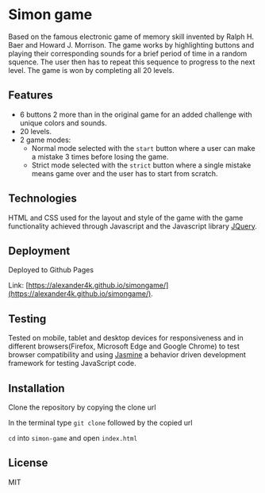 
# Simon game

 Based on the famous electronic game of memory skill invented by Ralph H. Baer and Howard J. Morrison. 
 The game works by highlighting buttons and playing their corresponding sounds for a brief period of time in a random squence. 
 The user then has to repeat this sequence to progress to the next level. The game is won by completing all 20 levels.
 
 ## Features
 
 * 6 buttons  2 more than in the original game for an added challenge  with unique colors and sounds.
 * 20 levels.
 * 2 game modes:
    * Normal mode selected with the `start` button where a user can make a mistake 3 times before losing the game.
    * Strict mode selected with the `strict` button where a single mistake means game over and the user has to 
      start from scratch.
 
## Technologies

HTML and CSS used for the layout and style of the game with the game functionality achieved through
Javascript and the Javascript library [JQuery](https://jquery.com/).

## Deployment 

Deployed to Github Pages 

Link: [https://alexander4k.github.io/simongame/](https://alexander4k.github.io/simongame/).

## Testing 

Tested on mobile, tablet and desktop devices for responsiveness and in different 
browsers(Firefox, Microsoft Edge and Google Chrome) to test browser compatibility and 
using [Jasmine](https://jasmine.github.io/pages/getting_started.html) a behavior driven development framework 
for testing JavaScript code.

## Installation 

Clone the repository by copying the clone url

In the terminal type `git clone` followed by the copied url

`cd` into `simon-game` and open `index.html`

## License

MIT
